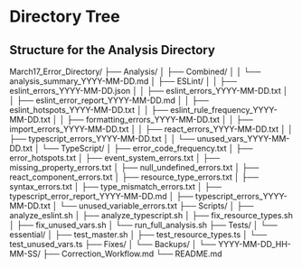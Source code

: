 # Directory Tree

## Structure for the Analysis Directory

March17_Error_Directory/
├── Analysis/
│ ├── Combined/
│ │ └── analysis_summary_YYYY-MM-DD.md
│ ├── ESLint/
│ │ ├── eslint_errors_YYYY-MM-DD.json
│ │ ├── eslint_errors_YYYY-MM-DD.txt
│ │ ├── eslint_error_report_YYYY-MM-DD.md
│ │ ├── eslint_hotspots_YYYY-MM-DD.txt
│ │ ├── eslint_rule_frequency_YYYY-MM-DD.txt
│ │ ├── formatting_errors_YYYY-MM-DD.txt
│ │ ├── import_errors_YYYY-MM-DD.txt
│ │ ├── react_errors_YYYY-MM-DD.txt
│ │ ├── typescript_errors_YYYY-MM-DD.txt
│ │ └── unused_vars_YYYY-MM-DD.txt
│ └── TypeScript/
│ ├── error_code_frequency.txt
│ ├── error_hotspots.txt
│ ├── event_system_errors.txt
│ ├── missing_property_errors.txt
│ ├── null_undefined_errors.txt
│ ├── react_component_errors.txt
│ ├── resource_type_errors.txt
│ ├── syntax_errors.txt
│ ├── type_mismatch_errors.txt
│ ├── typescript_error_report_YYYY-MM-DD.md
│ ├── typescript_errors_YYYY-MM-DD.txt
│ └── unused_variable_errors.txt
├── Scripts/
│ ├── analyze_eslint.sh
│ ├── analyze_typescript.sh
│ ├── fix_resource_types.sh
│ ├── fix_unused_vars.sh
│ └── run_full_analysis.sh
├── Tests/
│ └── essential/
│ ├── test_master.sh
│ ├── test_resource_types.ts
│ └── test_unused_vars.ts
├── Fixes/
│ └── Backups/
│ └── YYYY-MM-DD_HH-MM-SS/
├── Correction_Workflow.md
└── README.md
